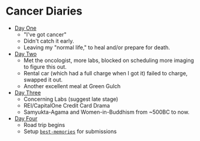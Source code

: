 # Cancer Diaries

* [Day One](./posts/11-20-2024-day-one.md)
  * "I've got cancer"
  * Didn't catch it early.
  * Leaving my "normal life," to heal and/or prepare for death.
* [Day Two](./posts/11-21-2024-day-two.md)
  * Met the oncologist, more labs, blocked on scheduling more imaging to figure this out.
  * Rental car (which had a full charge when I got it) failed to charge, swapped it out.
  * Another excellent meal at Green Gulch
* [Day Three](./posts/11-22-2024-day-three.md)
  * Concerning Labs (suggest late stage)
  * REI/CapitalOne Credit Card Drama
  * Samyukta-Agama and Women-in-Buddhism from ~500BC to now.
* [Day Four](./posts/11-23-2024-day-four.md)
  * Road trip begins
  * Setup [`best-memories`](./best-memories) for submissions
